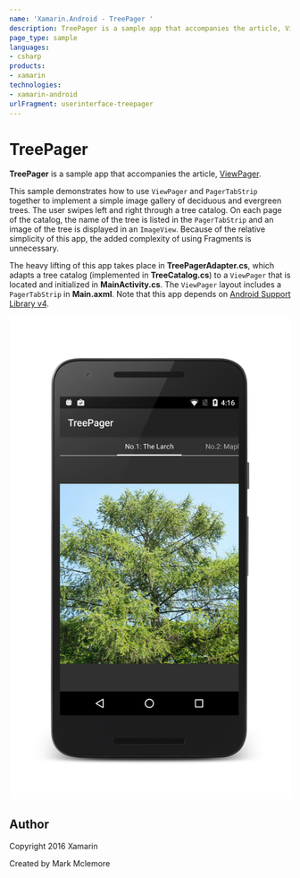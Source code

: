 ```yaml
---
name: 'Xamarin.Android - TreePager '
description: TreePager is a sample app that accompanies the article, ViewPager. This sample demonstrates how to use ViewPager and PagerTabStrip together to...
page_type: sample
languages:
- csharp
products:
- xamarin
technologies:
- xamarin-android
urlFragment: userinterface-treepager
---
```

# TreePager 

**TreePager** is a sample app that accompanies the article, 
[ViewPager](http://developer.xamarin.com/guides/android/user_interface/viewpager/).

This sample demonstrates how to use `ViewPager` and `PagerTabStrip` 
together to implement a simple image gallery of deciduous and evergreen 
trees. The user swipes left and right through a tree catalog. On each 
page of the catalog, the name of the tree is listed in the 
`PagerTabStrip` and an image of the tree is displayed in an 
`ImageView`. Because of the relative simplicity of this app, the added 
complexity of using Fragments is unnecessary. 

The heavy lifting of this app takes place in **TreePagerAdapter.cs**, 
which adapts a tree catalog (implemented in **TreeCatalog.cs**) to a 
`ViewPager` that is located and initialized in **MainActivity.cs**. The 
`ViewPager` layout includes a `PagerTabStrip` in **Main.axml**. Note 
that this app depends on 
[Android Support Library v4](https://components.xamarin.com/gettingstarted/xamandroidsupportv4-18). 


![TreePager  application screenshot](Screenshots/1-larch.png "TreePager  application screenshot")

## Author

Copyright 2016 Xamarin

Created by Mark Mclemore
